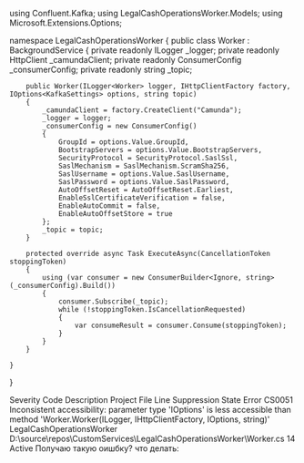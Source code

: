 using Confluent.Kafka;
using LegalCashOperationsWorker.Models;
using Microsoft.Extensions.Options;

namespace LegalCashOperationsWorker
{
    public class Worker : BackgroundService
    {
        private readonly ILogger<Worker> _logger;
        private readonly HttpClient _camundaClient;
        private readonly ConsumerConfig _consumerConfig;
        private readonly string _topic;

        public Worker(ILogger<Worker> logger, IHttpClientFactory factory, IOptions<KafkaSettings> options, string topic)
        {
            _camundaClient = factory.CreateClient("Camunda");
            _logger = logger;
            _consumerConfig = new ConsumerConfig()
            {
                GroupId = options.Value.GroupId,
                BootstrapServers = options.Value.BootstrapServers,
                SecurityProtocol = SecurityProtocol.SaslSsl,
                SaslMechanism = SaslMechanism.ScramSha256,
                SaslUsername = options.Value.SaslUsername,
                SaslPassword = options.Value.SaslPassword,
                AutoOffsetReset = AutoOffsetReset.Earliest,
                EnableSslCertificateVerification = false,
                EnableAutoCommit = false,
                EnableAutoOffsetStore = true
            };
            _topic = topic;
        }

        protected override async Task ExecuteAsync(CancellationToken stoppingToken)
        {
            using (var consumer = new ConsumerBuilder<Ignore, string>(_consumerConfig).Build())
            {
                consumer.Subscribe(_topic);
                while (!stoppingToken.IsCancellationRequested)
                {
                    var consumeResult = consumer.Consume(stoppingToken);
                }
            }
        }

    }
}

Severity	Code	Description	Project	File	Line	Suppression State
Error	CS0051	Inconsistent accessibility: parameter type 'IOptions<KafkaSettings>' is less accessible than method 'Worker.Worker(ILogger<Worker>, IHttpClientFactory, IOptions<KafkaSettings>, string)'	LegalCashOperationsWorker	D:\source\repos\CustomServices\LegalCashOperationsWorker\Worker.cs	14	Active
Получаю такую оишбку? что делать:
